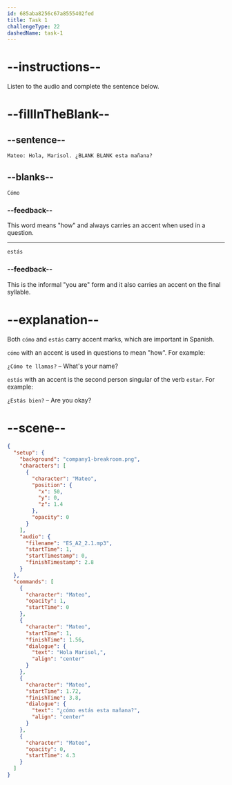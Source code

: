 ```yaml
---
id: 685aba8256c67a8555402fed
title: Task 1
challengeType: 22
dashedName: task-1
---
```


<!-- (Audio) Mateo: Hola, Marisol. ¿Cómo estás esta mañana? -->

# --instructions--

Listen to the audio and complete the sentence below.

# --fillInTheBlank--

## --sentence--

`Mateo: Hola, Marisol. ¿BLANK BLANK esta mañana?`

## --blanks--

`Cómo`

### --feedback--

This word means "how" and always carries an accent when used in a question.

---

`estás`

### --feedback--

This is the informal "you are" form and it also carries an accent on the final syllable.

# --explanation--

Both `cómo` and `estás` carry accent marks, which are important in Spanish.

`cómo` with an accent is used in questions to mean "how". For example:

`¿Cómo te llamas?` – What's your name?

`estás` with an accent is the second person singular of the verb `estar`. For example:

`¿Estás bien?` – Are you okay?

# --scene--

```json
{
  "setup": {
    "background": "company1-breakroom.png",
    "characters": [
      {
        "character": "Mateo",
        "position": {
          "x": 50,
          "y": 0,
          "z": 1.4
        },
        "opacity": 0
      }
    ],
    "audio": {
      "filename": "ES_A2_2.1.mp3",
      "startTime": 1,
      "startTimestamp": 0,
      "finishTimestamp": 2.8
    }
  },
  "commands": [
    {
      "character": "Mateo",
      "opacity": 1,
      "startTime": 0
    },
    {
      "character": "Mateo",
      "startTime": 1,
      "finishTime": 1.56,
      "dialogue": {
        "text": "Hola Marisol,",
        "align": "center"
      }
    },
    {
      "character": "Mateo",
      "startTime": 1.72,
      "finishTime": 3.8,
      "dialogue": {
        "text": "¿cómo estás esta mañana?",
        "align": "center"
      }
    },
    {
      "character": "Mateo",
      "opacity": 0,
      "startTime": 4.3
    }
  ]
}
```

